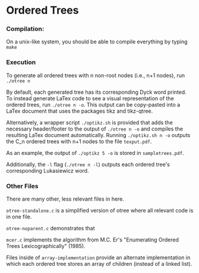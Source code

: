# Ordered Trees

### Compilation: 

On a unix-like system, you should be able to compile everything by typing `make`

### Execution

To generate all ordered trees with n non-root nodes (i.e., n+1 nodes), run `./otree n`

By default, each generated tree has its corresponding Dyck word printed.  To instead generate LaTex code to see a visual representation of the ordered trees, run `./otree n -o`.  This output can be copy-pasted into a LaTex document that uses the packages tikz and tikz-qtree.

Alternatively, a wrapper script `./optikz.sh` is provided that adds the necessary header/footer to the output of `./otree n -o` and compiles the resulting LaTex document automatically.  Running `./optikz.sh n -o` outputs the C_n ordered trees with n+1 nodes to the file `texput.pdf`.  

As an example, the output of `./optikz 5 -o` is stored in `sampletrees.pdf`.

Additionally, the `-l` flag (`./otree n -l`) outputs each ordered tree's corresponding Lukasiewicz word. 

### Other Files

There are many other, less relevant files in here. 

`otree-standalone.c` is a simplified version of otree where all relevant code is in one file. 

`otree-noparent.c` demonstrates that

`mcer.c` implements the algorithm from M.C. Er's "Enumerating Ordered Trees Lexicographically" (1985). 

Files inside of `array-implementation` provide an alternate implementation in which each ordered tree stores an array of children (instead of a linked list).

